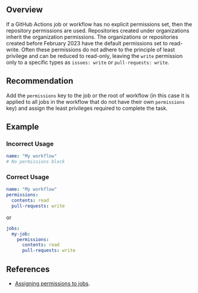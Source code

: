## Overview

If a GitHub Actions job or workflow has no explicit permissions set, then the repository permissions are used. Repositories created under organizations inherit the organization permissions. The organizations or repositories created before February 2023 have the default permissions set to read-write. Often these permissions do not adhere to the principle of least privilege and can be reduced to read-only, leaving the `write` permission only to a specific types as `issues: write` or `pull-requests: write`.

## Recommendation

Add the `permissions` key to the job or the root of workflow (in this case it is applied to all jobs in the workflow that do not have their own `permissions` key) and assign the least privileges required to complete the task.

## Example

### Incorrect Usage

```yaml
name: "My workflow"
# No permissions block
```

### Correct Usage

```yaml
name: "My workflow"
permissions:
  contents: read
  pull-requests: write
```

or

```yaml
jobs:
  my-job:
    permissions:
      contents: read
      pull-requests: write
```

## References

- [Assigning permissions to jobs](https://docs.github.com/en/actions/writing-workflows/choosing-what-your-workflow-does/assigning-permissions-to-jobs).

